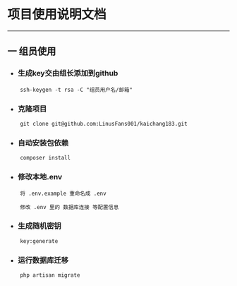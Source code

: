 # 项目使用说明文档
---
## 一 组员使用
* ### 生成key交由组长添加到github  
```
	ssh-keygen -t rsa -C "组员用户名/邮箱"  
```  

* ### 克隆项目  
```
	git clone git@github.com:LinusFans001/kaichang183.git 
```  

* ### 自动安装包依赖  
```
	composer install  
```  

* ### 修改本地.env 
```
	将 .env.example 重命名成 .env 
```  
```
	修改 .env 里的 数据库连接 等配置信息
```  

* ### 生成随机密钥  
```
	key:generate  
```  

* ### 运行数据库迁移 
```
	php artisan migrate  
```